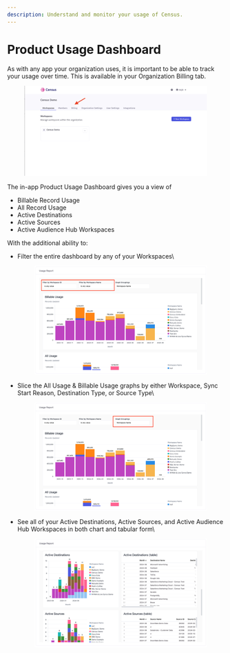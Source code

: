 ```yaml
---
description: Understand and monitor your usage of Census.
---
```


# Product Usage Dashboard

As with any app your organization uses, it is important to be able to track your usage over time. This is available in your Organization Billing tab.

<figure><img src="../../.gitbook/assets/image (45).png" alt=""><figcaption></figcaption></figure>

The in-app Product Usage Dashboard gives you a view of&#x20;

* Billable Record Usage
* All Record Usage
* Active Destinations
* Active Sources
* Active Audience Hub Workspaces

With the additional ability to:

*   Filter the entire dashboard by any of your Workspaces\


    <figure><img src="../../.gitbook/assets/image (2).png" alt=""><figcaption></figcaption></figure>
*   Slice the All Usage & Billable Usage graphs by either Workspace, Sync Start Reason, Destination Type, or Source Type\


    <figure><img src="../../.gitbook/assets/image (3).png" alt=""><figcaption></figcaption></figure>
*   See all of your Active Destinations, Active Sources, and Active Audience Hub Workspaces in both chart and tabular form\


    <figure><img src="../../.gitbook/assets/image (4).png" alt=""><figcaption></figcaption></figure>
